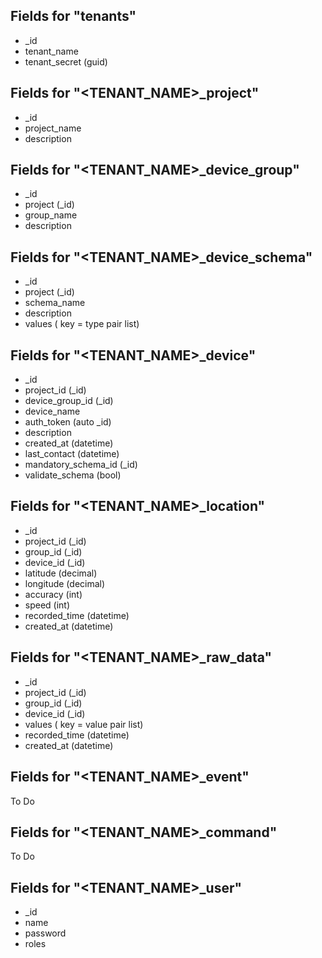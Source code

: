 
## Fields for "tenants"

- _id
- tenant_name
- tenant_secret (guid)

## Fields for "<TENANT_NAME>_project"

- _id
- project_name
- description

## Fields for "<TENANT_NAME>_device_group"

- _id
- project (_id)
- group_name
- description

## Fields for "<TENANT_NAME>_device_schema"

- _id
- project (_id)
- schema_name
- description
- values ( key = type pair list)

## Fields for "<TENANT_NAME>_device"

- _id
- project_id (_id)
- device_group_id (_id)
- device_name
- auth_token (auto _id) 
- description
- created_at (datetime)
- last_contact (datetime)
- mandatory_schema_id (_id)
- validate_schema (bool)

## Fields for "<TENANT_NAME>_location"

- _id
- project_id (_id)
- group_id (_id)
- device_id (_id)
- latitude (decimal)
- longitude (decimal)
- accuracy (int)
- speed (int)
- recorded_time (datetime)
- created_at (datetime)

## Fields for "<TENANT_NAME>_raw_data"

- _id
- project_id (_id)
- group_id (_id)
- device_id (_id)
- values ( key = value pair list)
- recorded_time (datetime)
- created_at (datetime)

## Fields for "<TENANT_NAME>_event"

To Do

## Fields for "<TENANT_NAME>_command"

To Do

## Fields for "<TENANT_NAME>_user"

- _id
- name
- password
- roles
